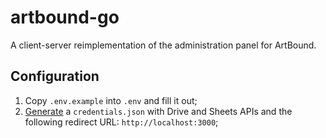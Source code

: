 # artbound-go

A client-server reimplementation of the administration panel for ArtBound.

## Configuration
1. Copy `.env.example` into `.env` and fill it out;
2. [Generate](https://developers.google.com/workspace/guides/create-credentials) a `credentials.json` with Drive and Sheets APIs and the following redirect URL: `http://localhost:3000`;
